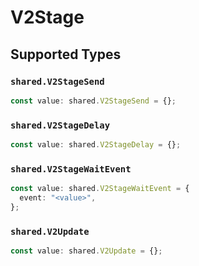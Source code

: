 # V2Stage


## Supported Types

### `shared.V2StageSend`

```typescript
const value: shared.V2StageSend = {};
```

### `shared.V2StageDelay`

```typescript
const value: shared.V2StageDelay = {};
```

### `shared.V2StageWaitEvent`

```typescript
const value: shared.V2StageWaitEvent = {
  event: "<value>",
};
```

### `shared.V2Update`

```typescript
const value: shared.V2Update = {};
```

